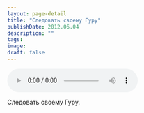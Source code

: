 ```yaml
---
layout: page-detail
title: "Следовать своему Гуру"
publishDate: 2012.06.04
description: ""
tags:
image:
draft: false
---
```


<audio title="2012.06.04 - Следовать своему Гуру.mp3" src="https://filer-api.advayta.org/v1.0/public/files/74364" controls=""></audio>

 Следовать своему Гуру. 

  
